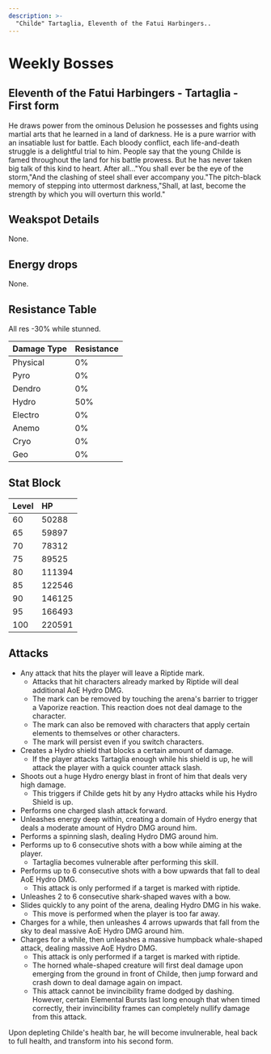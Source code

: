 ```yaml
---
description: >-
  "Childe" Tartaglia, Eleventh of the Fatui Harbingers..
---
```


# Weekly Bosses

## Eleventh of the Fatui Harbingers - Tartaglia - First form

He draws power from the ominous Delusion he possesses and fights using martial arts that he learned in a land of darkness. He is a pure warrior with an insatiable lust for battle. Each bloody conflict, each life-and-death struggle is a delightful trial to him. People say that the young Childe is famed throughout the land for his battle prowess. But he has never taken big talk of this kind to heart. After all..."You shall ever be the eye of the storm,"And the clashing of steel shall ever accompany you."The pitch-black memory of stepping into uttermost darkness,"Shall, at last, become the strength by which you will overturn this world."

## Weakspot Details

None.

## Energy drops

None.

## Resistance Table

All res -30% while stunned.

| Damage Type | Resistance |
| :--- | :--- |
| Physical | 0% |
| Pyro | 0% |
| Dendro | 0% |
| Hydro | 50% |
| Electro | 0% |
| Anemo | 0% |
| Cryo | 0% |
| Geo | 0% |

## Stat Block

| Level | HP |
| :--- | :--- |
| 60 | 50288 |
| 65 | 59897 |
| 70 | 78312 |
| 75 | 89525 |
| 80 | 111394 |
| 85 | 122546 |
| 90 | 146125 |
| 95 | 166493 |
| 100 | 220591 |

## Attacks

* Any attack that hits the player will leave a Riptide mark.
  * Attacks that hit characters already marked by Riptide will deal additional AoE Hydro DMG.
  * The mark can be removed by touching the arena's barrier to trigger a Vaporize reaction. This reaction does not deal damage to the character.
  * The mark can also be removed with characters that apply certain elements to themselves or other characters.
  * The mark will persist even if you switch characters.
* Creates a Hydro shield that blocks a certain amount of damage.
  * If the player attacks Tartaglia enough while his shield is up, he will attack the player with a quick counter attack slash.
* Shoots out a huge Hydro energy blast in front of him that deals very high damage.
  * This triggers if Childe gets hit by any Hydro attacks while his Hydro Shield is up.
* Performs one charged slash attack forward.
* Unleashes energy deep within, creating a domain of Hydro energy that deals a moderate amount of Hydro DMG around him.
* Performs a spinning slash, dealing Hydro DMG around him.
* Performs up to 6 consecutive shots with a bow while aiming at the player.
  * Tartaglia becomes vulnerable after performing this skill.
* Performs up to 6 consecutive shots with a bow upwards that fall to deal AoE Hydro DMG.
  * This attack is only performed if a target is marked with riptide.
* Unleashes 2 to 6 consecutive shark-shaped waves with a bow.
* Slides quickly to any point of the arena, dealing Hydro DMG in his wake.
  * This move is performed when the player is too far away.
* Charges for a while, then unleashes 4 arrows upwards that fall from the sky to deal massive AoE Hydro DMG around him.
* Charges for a while, then unleashes a massive humpback whale-shaped attack, dealing massive AoE Hydro DMG.
  * This attack is only performed if a target is marked with riptide.
  * The horned whale-shaped creature will first deal damage upon emerging from the ground in front of Childe, then jump forward and crash down to deal damage again on impact.
  * This attack cannot be invincibility frame dodged by dashing. However, certain Elemental Bursts last long enough that when timed correctly, their invincibility frames can completely nullify damage from this attack.

Upon depleting Childe's health bar, he will become invulnerable, heal back to full health, and transform into his second form.
